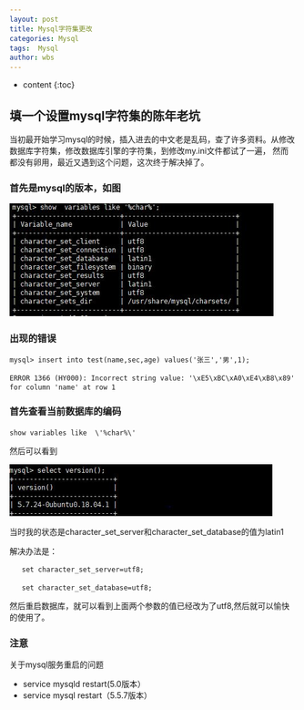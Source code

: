 ```yaml
---
layout: post
title: Mysql字符集更改
categories: Mysql 
tags:  Mysql
author: wbs
---
```


* content
{:toc}

## 填一个设置mysql字符集的陈年老坑

  当初最开始学习mysql的时候，插入进去的中文老是乱码，查了许多资料。从修改数据库字符集，修改数据库引擎的字符集，到修改my.ini文件都试了一遍，
然而都没有卵用，最近又遇到这个问题，这次终于解决掉了。






### 首先是mysql的版本，如图

![image](../images/mysql-character-set/数据库字符状态.JPG)

### 出现的错误

```
mysql> insert into test(name,sec,age) values('张三','男',1);
  
ERROR 1366 (HY000): Incorrect string value: '\xE5\xBC\xA0\xE4\xB8\x89' for column 'name' at row 1  
```

### 首先查看当前数据库的编码

`show variables like  \'%char%\'`

然后可以看到

![image](../images/mysql-character-set/数据库版本.JPG)

当时我的状态是character_set_server和character_set_database的值为latin1

解决办法是：

```
   set character_set_server=utf8;
   
   set character_set_database=utf8;
```

然后重启数据库，就可以看到上面两个参数的值已经改为了utf8,然后就可以愉快的使用了。

### 注意
关于mysql服务重启的问题
* service mysqld  restart(5.0版本）
* service mysql restart（5.5.7版本）


